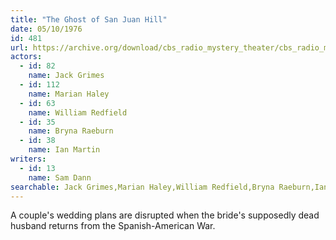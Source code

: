 ```yaml
---
title: "The Ghost of San Juan Hill"
date: 05/10/1976
id: 481
url: https://archive.org/download/cbs_radio_mystery_theater/cbs_radio_mystery_theater-0451-0500.zip/cbs_radio_mystery_theater-0451-0500%2Fcbsrmt_0481_the_ghost_of_san_juan_hill.mp3
actors:  
  - id: 82
    name: Jack Grimes  
  - id: 112
    name: Marian Haley  
  - id: 63
    name: William Redfield  
  - id: 35
    name: Bryna Raeburn  
  - id: 38
    name: Ian Martin
writers:  
  - id: 13
    name: Sam Dann
searchable: Jack Grimes,Marian Haley,William Redfield,Bryna Raeburn,Ian Martin Sam Dann
---
```

A couple's wedding plans are disrupted when the bride's supposedly dead husband returns from the Spanish-American War.